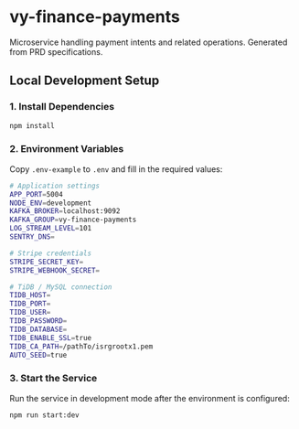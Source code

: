 # vy-finance-payments

Microservice handling payment intents and related operations. Generated from PRD specifications.

## Local Development Setup

### 1. Install Dependencies

```bash
npm install
```

### 2. Environment Variables

Copy `.env-example` to `.env` and fill in the required values:

```bash
# Application settings
APP_PORT=5004
NODE_ENV=development
KAFKA_BROKER=localhost:9092
KAFKA_GROUP=vy-finance-payments
LOG_STREAM_LEVEL=101
SENTRY_DNS=

# Stripe credentials
STRIPE_SECRET_KEY=
STRIPE_WEBHOOK_SECRET=

# TiDB / MySQL connection
TIDB_HOST=
TIDB_PORT=
TIDB_USER=
TIDB_PASSWORD=
TIDB_DATABASE=
TIDB_ENABLE_SSL=true
TIDB_CA_PATH=/pathTo/isrgrootx1.pem
AUTO_SEED=true
```

### 3. Start the Service

Run the service in development mode after the environment is configured:

```bash
npm run start:dev
```
